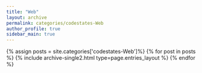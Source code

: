 ```yaml
---
title: "Web"
layout: archive
permalink: categories/codestates-Web
author_profile: true
sidebar_main: true
---
```


{% assign posts = site.categories['codestates-Web']%}
{% for post in posts %} {% include archive-single2.html type=page.entries_layout %} {% endfor %}
